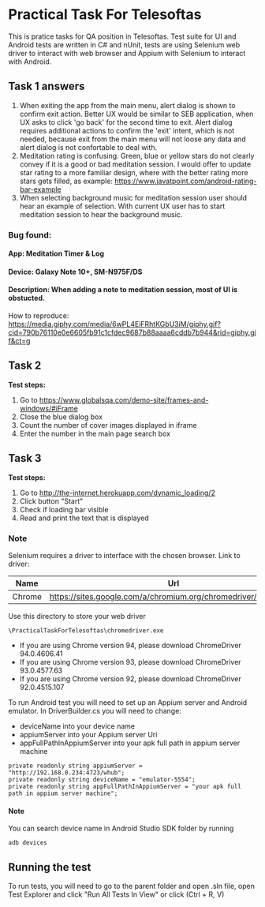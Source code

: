 # Practical Task For Telesoftas

This is pratice tasks for QA position in Telesoftas. Test suite for UI and Android tests are written in C# and nUnit, tests are using Selenium web driver to interact with web browser and Appium with Selenium to interact with Android.

## Task 1 answers
1. When exiting the app from the main menu, alert dialog is shown to confirm exit action. Better UX would be similar to SEB application, when UX asks to click 'go back' for the second time to exit.
Alert dialog requires additional actions to confirm the 'exit' intent, which is not needed, because exit from the main menu will not loose any data and alert dialog is not confortable to deal with.
2. Meditation rating is confusing. Green, blue or yellow stars do not clearly convey if it is a good or bad meditation session. I would offer to update star rating to a more familiar design, where with the better rating more stars gets filled, as example: https://www.javatpoint.com/android-rating-bar-example
3. When selecting background music for meditation session user should hear an example of selection. With current UX user has to start meditation session to hear the background music.

### Bug found:
#### App: Meditation Timer & Log
#### Device: Galaxy Note 10+, SM-N975F/DS
#### Description: When adding a note to meditation session, most of UI is obstucted. 
How to reproduce: https://media.giphy.com/media/6wPL4EiFRhtKGbU3iM/giphy.gif?cid=790b76110e0e6605fb91c1cfdec9687b88aaaa6cddb7b944&rid=giphy.gif&ct=g

## Task 2
**Test steps:**
1. Go to https://www.globalsqa.com/demo-site/frames-and-windows/#iFrame
2. Close the blue dialog box
3. Count the number of cover images displayed in iframe 
4. Enter the number in the main page search box 

## Task 3
**Test steps:**
1. Go to http://the-internet.herokuapp.com/dynamic_loading/2 
2. Click button  "Start"
3. Check if loading bar visible
4. Read and print the text that is displayed


### Note

Selenium requires a driver to interface with the chosen browser. Link to driver:

|Name|Url|
|---|---|
|Chrome|https://sites.google.com/a/chromium.org/chromedriver/downloads|

Use this directory to store your web driver
```
\PracticalTaskForTelesoftas\chromedriver.exe
```

- If you are using Chrome version 94, please download ChromeDriver 94.0.4606.41
- If you are using Chrome version 93, please download ChromeDriver 93.0.4577.63
- If you are using Chrome version 92, please download ChromeDriver 92.0.4515.107

To run Android test you will need to set up an Appium server and Android emulator. 
In DriverBuilder.cs you will need to change:
- deviceName into your device name
- appiumServer into your Appium server Uri
- appFullPathInAppiumServer into your apk full path in appium server machine

```
private readonly string appiumServer = "http://192.168.0.234:4723/whub";
private readonly string deviceName = "emulator-5554";
private readonly string appFullPathInAppiumServer = "your apk full path in appium server machine";
```
#### Note
You can search device name in Android Studio SDK folder by running 
```
adb devices
```

## Running the test
To run tests, you will need to go to the parent folder and open .sln file, open Test Explorer and click "Run All Tests In View" or click (Ctrl + R, V)
